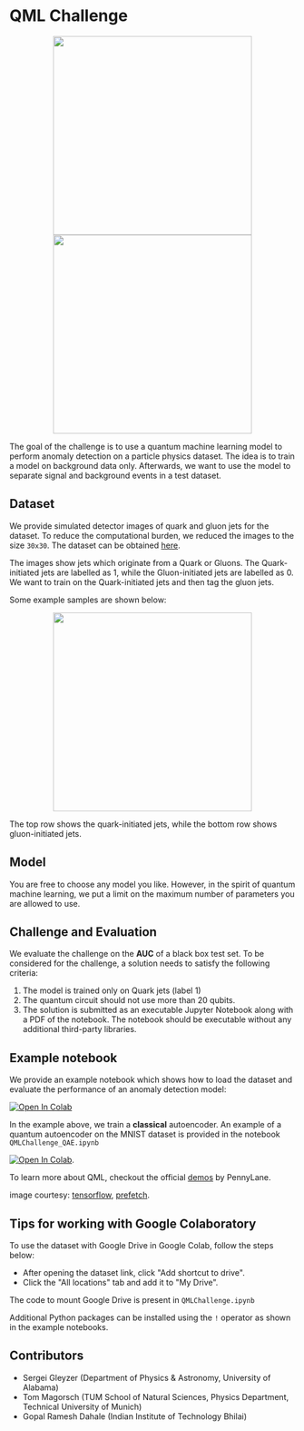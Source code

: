 # QML Challenge

<div align = "center">
  <img width='auto' height=350 src="https://blogger.googleusercontent.com/img/b/R29vZ2xl/AVvXsEjvFhfnoZf8qGq5B77keDh_bmSfdpSsd_MJXehTGKQOkfl4uUgBZ3fM8d0kjjcCGDfYDXwYzPpZf5moACKyK2Ejew-ldNRvAofzhHQXGTRYmJgHatvbLTR1nqXotI-QZj2sNVao87w5B6g/s1600/quantum+model.png">
  <img width='auto' height=350 src="https://prefetch.eu/know/concept/bloch-sphere/sketch-full.png?v=1">
</div>

The goal of the challenge is to use a quantum machine learning model to perform anomaly detection on a particle physics dataset.
The idea is to train a model on background data only. Afterwards, we want to use the model to separate signal and background events in a test dataset.


## Dataset

We provide simulated detector images of quark and gluon jets for the dataset. To reduce the computational burden, we reduced the images to the size `30x30`. The dataset can be obtained [here](https://drive.google.com/file/d/1dJiFRqMWhBzT6lS7neGrIBYEiYX8oveT/view?usp=sharing).

The images show jets which originate from a Quark or Gluons. The Quark-initiated jets are labelled as $1$, while the Gluon-initiated jets are labelled as $0$. We want to train on the Quark-initiated jets and then tag the gluon jets.

Some example samples are shown below:
<div align = "center">
  <img width='auto' height=350 src="./dataset.png">
</div>

The top row shows the quark-initiated jets, while the bottom row shows gluon-initiated jets.

## Model

You are free to choose any model you like. However, in the spirit of quantum machine learning, we put a limit on the maximum number of parameters you are allowed to use.

## Challenge and Evaluation

We evaluate the challenge on the **AUC** of a black box test set. To be considered for the challenge, a solution needs to satisfy the following criteria:

1. The model is trained only on Quark jets (label 1)
2. The quantum circuit should not use more than 20 qubits.
3. The solution is submitted as an executable Jupyter Notebook along with a PDF of the notebook. The notebook should be executable without any additional third-party libraries.

## Example notebook

We provide an example notebook which shows how to load the dataset and evaluate the performance of an anomaly detection model:

[![Open In Colab](https://colab.research.google.com/assets/colab-badge.svg)](https://colab.research.google.com/github/ML4SCI/DeepLearnHackathon/blob/qml/QMLChallenge/QMLChallenge.ipynb)

In the example above, we train a __classical__ autoencoder. An example of a quantum autoencoder on the MNIST dataset is provided in the notebook `QMLChallenge_QAE.ipynb`

[![Open In Colab](https://colab.research.google.com/assets/colab-badge.svg)](https://colab.research.google.com/github/ML4SCI/DeepLearnHackathon/blob/qml/QMLChallenge/QMLChallenge_QAE.ipynb).

To learn more about QML, checkout the official [demos](https://pennylane.ai/qml/demonstrations/) by PennyLane.

image courtesy: [tensorflow](https://blog.tensorflow.org/2020/03/announcing-tensorflow-quantum-open.html), [prefetch](https://prefetch.eu/know/concept/bloch-sphere/).

## Tips for working with Google Colaboratory

To use the dataset with Google Drive in Google Colab, follow the steps below:
- After opening the dataset link, click "Add shortcut to drive".
- Click the "All locations" tab and add it to "My Drive".

The code to mount Google Drive is present in `QMLChallenge.ipynb`

Additional Python packages can be installed using the `!` operator as shown in the example notebooks.

## Contributors

- Sergei Gleyzer (Department of Physics & Astronomy, University of Alabama)
- Tom Magorsch (TUM School of Natural Sciences, Physics Department, Technical University of Munich)
- Gopal Ramesh Dahale (Indian Institute of Technology Bhilai)
